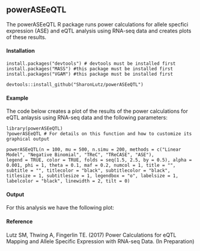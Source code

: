 ## powerASEeQTL
The powerASEeQTL R package runs power calculations for allele specfici expression (ASE) and eQTL analysis using RNA-seq data and creates plots of these results.
#### Installation
```
install.packages("devtools") # devtools must be installed first
install.packages("MASS") #this package must be installed first
install.packages("VGAM") #this package must be installed first

devtools::install_github("SharonLutz/powerASEeQTL")
```
#### Example
The code below creates a plot of the results of the power calculations for eQTL anlaysis using RNA-seq data and the following parameters:
```
library(powerASEeQTL)
?powerASEeQTL # For details on this function and how to customize its graphical output

powerASEeQTL(n = 100, mu = 500, n.simu = 200, methods = c("Linear Model", "Negative Binomial", "TReC", "TReCASE", "ASE"), 
legend = TRUE, color = TRUE, folds = seq(1.5, 2.5, by = 0.5), alpha = 0.001, phi = 1, theta = 0.1, maf = 0.2, numcol = 1, title = "",
subtitle = "", titlecolor = "black", subtitlecolor = "black", titlesize = 1, subtitlesize = 1, legendbox = "o", labelsize = 1, 
labelcolor = "black", linewidth = 2, tilt = 0)

```

#### Output
For this analysis we have the following plot:




#### Reference
Lutz SM, Thwing A, Fingerlin TE. (2017) Power Calculations for eQTL Mapping and Allele Specific Expression with RNA-seq Data. (In Preparation)
